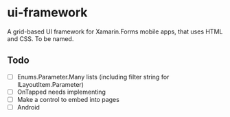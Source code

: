# ui-framework
A grid-based UI framework for Xamarin.Forms mobile apps, that uses HTML and CSS. To be named.

## Todo
- [ ] Enums.Parameter.Many lists (including filter string for ILayoutItem.Parameter)
- [ ] OnTapped needs implementing
- [ ] Make a control to embed into pages
- [ ] Android
